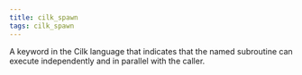 ```yaml
---
title: cilk_spawn
tags: cilk_spawn
---
```

A keyword in the Cilk language that
indicates that the named subroutine can
execute independently and in parallel
with the caller.